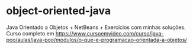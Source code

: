 # object-oriented-java
 Java Orientado a Objetos + NetBeans + Exercícios com minhas soluções. Curso completo em https://www.cursoemvideo.com/curso/java-poo/aulas/java-poo/modulos/o-que-e-programacao-orientada-a-objetos/
